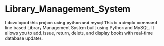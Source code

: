 # Library_Management_System
I developed this project using python and mysql
This is a simple command-line based Library Management System built using Python and MySQL. It allows you to add, issue, return, delete, and display books with real-time database updates.

